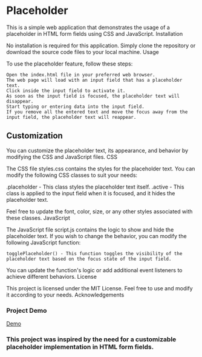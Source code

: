 # Placeholder

This is a simple web application that demonstrates the usage of a placeholder in HTML form fields using CSS and JavaScript.
Installation

No installation is required for this application. Simply clone the repository or download the source code files to your local machine.
Usage

To use the placeholder feature, follow these steps:

    Open the index.html file in your preferred web browser.
    The web page will load with an input field that has a placeholder text.
    Click inside the input field to activate it.
    As soon as the input field is focused, the placeholder text will disappear.
    Start typing or entering data into the input field.
    If you remove all the entered text and move the focus away from the input field, the placeholder text will reappear.

## Customization

You can customize the placeholder text, its appearance, and behavior by modifying the CSS and JavaScript files.
CSS

The CSS file styles.css contains the styles for the placeholder text. You can modify the following CSS classes to suit your needs:

.placeholder - This class styles the placeholder text itself.
.active - This class is applied to the input field when it is focused, and it hides the placeholder text.

Feel free to update the font, color, size, or any other styles associated with these classes.
JavaScript

The JavaScript file script.js contains the logic to show and hide the placeholder text. If you wish to change the behavior, you can modify the following JavaScript function:

    togglePlaceholder() - This function toggles the visibility of the placeholder text based on the focus state of the input field.

You can update the function's logic or add additional event listeners to achieve different behaviors.
License

This project is licensed under the MIT License. Feel free to use and modify it according to your needs.
Acknowledgements

### Project Demo

[Demo](./Assets/Content%20Placeholder.gif)

### This project was inspired by the need for a customizable placeholder implementation in HTML form fields.

